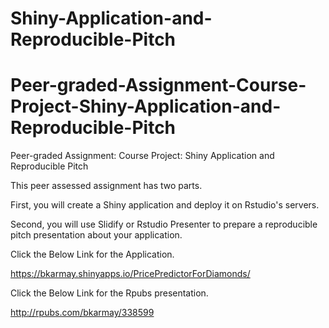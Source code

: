 # Shiny-Application-and-Reproducible-Pitch
# Peer-graded-Assignment-Course-Project-Shiny-Application-and-Reproducible-Pitch
Peer-graded Assignment: Course Project: Shiny Application and Reproducible Pitch

This peer assessed assignment has two parts. 

First, you will create a Shiny application and deploy it on Rstudio's servers. 

Second, you will use Slidify or Rstudio Presenter to prepare a reproducible pitch presentation about your application.

Click the Below Link for the Application.

https://bkarmay.shinyapps.io/PricePredictorForDiamonds/

Click the Below Link for the Rpubs presentation.

http://rpubs.com/bkarmay/338599
